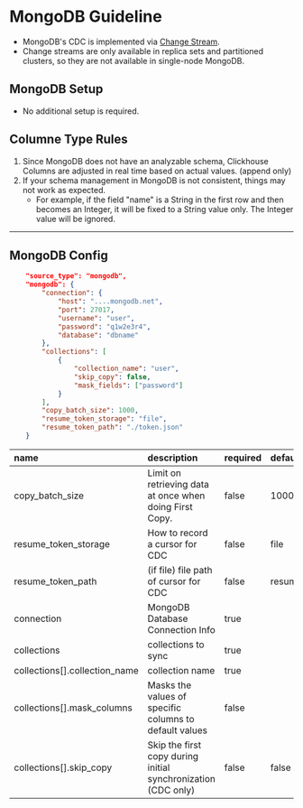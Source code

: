 # MongoDB Guideline

- MongoDB's CDC is implemented via [Change Stream](https://www.mongodb.com/docs/manual/changeStreams/).
- Change streams are only available in replica sets and partitioned clusters, so they are not available in single-node MongoDB.

## MongoDB Setup

- No additional setup is required.

## Columne Type Rules

1. Since MongoDB does not have an analyzable schema, Clickhouse Columns are adjusted in real time based on actual values. (append only)
2. If your schema management in MongoDB is not consistent, things may not work as expected.
   - For example, if the field "name" is a String in the first row and then becomes an Integer, it will be fixed to a String value only. The Integer value will be ignored.

---

## MongoDB Config

```json
    "source_type": "mongodb",
    "mongodb": {
        "connection": {
            "host": "....mongodb.net",
            "port": 27017,
            "username": "user",
            "password": "q1w2e3r4",
            "database": "dbname"
        },
        "collections": [
            {
                "collection_name": "user",
                "skip_copy": false,
                "mask_fields": ["password"]
            }
        ],
        "copy_batch_size": 1000,
        "resume_token_storage": "file",
        "resume_token_path": "./token.json"
    }
```

| name                          | description                                                   | required | default           |
| :---------------------------- | :------------------------------------------------------------ | :------- | :---------------- |
| copy_batch_size               | Limit on retrieving data at once when doing First Copy.       | false    | 1000              |
| resume_token_storage          | How to record a cursor for CDC                                | false    | file              |
| resume_token_path             | (if file) file path of cursor for CDC                         | false    | resume_token.json |
| connection                    | MongoDB Database Connection Info                              | true     |                   |
| collections                   | collections to sync                                           | true     |                   |
| collections[].collection_name | collection name                                               | true     |                   |
| collections[].mask_columns    | Masks the values ​​of specific columns to default values      | false    |                   |
| collections[].skip_copy       | Skip the first copy during initial synchronization (CDC only) | false    | false             |
